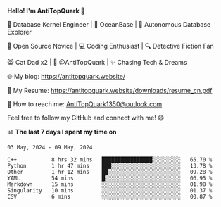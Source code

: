 
**Hello! I'm AntiTopQuark 👋**

🔧 Database Kernel Engineer | 🌊 OceanBase | 🤖 Autonomous Database Explorer

🌱 Open Source Novice | 💻 Coding Enthusiast | 🔍 Detective Fiction Fan

😸 Cat Dad x2 | 🎉 @AntiTopQuark | ✨ Chasing Tech & Dreams

🌐 My blog: https://antitopquark.website/

📄 My Resume: https://antitopquark.website/downloads/resume_cn.pdf

📧 How to reach me: AntiTopQuark1350@outlook.com

Feel free to follow my GitHub and connect with me! 😄

📊 **The last 7 days I spent my time on** 

<!--START_SECTION:waka-->
```text
03 May, 2024 - 09 May, 2024

C++           8 hrs 32 mins   ████████████████░░░░░░░░░   65.70 % 
Python        1 hr 47 mins    ███░░░░░░░░░░░░░░░░░░░░░░   13.78 % 
Other         1 hr 12 mins    ██░░░░░░░░░░░░░░░░░░░░░░░   09.28 % 
YAML          54 mins         █░░░░░░░░░░░░░░░░░░░░░░░░   06.95 % 
Markdown      15 mins         ░░░░░░░░░░░░░░░░░░░░░░░░░   01.98 % 
Singularity   10 mins         ░░░░░░░░░░░░░░░░░░░░░░░░░   01.37 % 
CSV           6 mins          ░░░░░░░░░░░░░░░░░░░░░░░░░   00.87 %
```
<!--END_SECTION:waka-->


